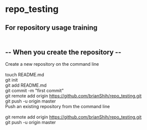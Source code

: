 repo_testing
============

For repository usage training<br>
<br>
------------------------------------
-- When you create the repository --
------------------------------------
Create a new repository on the command line <br>
<br>
touch README.md <br>
git init <br>
git add README.md <br>
git commit -m "first commit" <br>
git remote add origin https://github.com/brianShih/repo_testing.git <br>
git push -u origin master <br>
Push an existing repository from the command line <br>
<br>
git remote add origin https://github.com/brianShih/repo_testing.git <br>
git push -u origin master <br>
